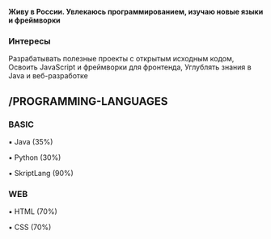 **Живу в России. Увлекаюсь программированием, изучаю новые языки и фреймворки**
### Интересы
Разрабатывать полезные проекты с открытым исходным кодом, Освоить JavaScript и фреймворки для фронтенда, Углублять знания в Java и веб-разработке
## **/PROGRAMMING-LANGUAGES**

  ### **BASIC**

▪︎ Java (35%)

▪︎ Python (30%)

▪︎ SkriptLang (90%)

  ### **WEB**

▪︎ HTML (70%)

▪︎ CSS (70%)

